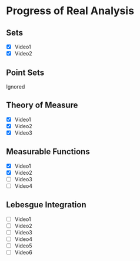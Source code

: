 
# Progress of Real Analysis

## Sets

- [x] Video1
- [x] Video2

## Point Sets

Ignored

## Theory of Measure

- [x] Video1
- [x] Video2
- [x] Video3

## Measurable Functions

- [x] Video1
- [x] Video2
- [ ] Video3
- [ ] Video4

## Lebesgue Integration


- [ ] Video1
- [ ] Video2
- [ ] Video3
- [ ] Video4
- [ ] Video5
- [ ] Video6
